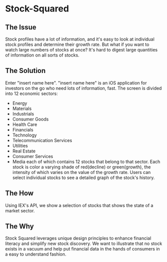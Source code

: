 # Stock-Squared

## The Issue
Stock profiles have a lot of information, and it's easy to look at individual stock profiles and determine their growth rate. But what if you want to watch large numbers of stocks at once? It's hard to digest large quantities of information on all sorts of stocks.

## The Solution
Enter "insert name here". "insert name here" is an iOS application for investors on the go who need lots of information, fast. The screen is divided into 12 economic sectors: 
* Energy
* Materials
* Industrials
* Consumer Goods
* Health Care
* Financials
* Technology
* Telecommunication Services
* Utilities
* Real Estate
* Consumer Services
* Media
each of which contains 12 stocks that belong to that sector. Each stock is color a varying shade of red(decline) or green(growth), the intensity of which varies on the value of the growth rate. Users can select individual stocks to see a detailed graph of the stock's history.

## The How
Using IEX's API, we show a selection of stocks that shows the state of a market sector.

## The Why
Stock Squared leverages unique design principles to enhance financial literacy and simplify new stock discovery. We want to illustrate that no stock exists in a vacuum and help put financial data in the hands of consumers in a easy to understand fashion.
